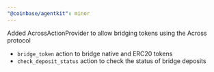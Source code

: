 ```yaml
---
"@coinbase/agentkit": minor
---
```


Added AcrossActionProvider to allow bridging tokens using the Across protocol
- `bridge_token` action to bridge native and ERC20 tokens
- `check_deposit_status` action to check the status of bridge deposits
